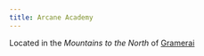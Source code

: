 ```yaml
---
title: Arcane Academy
---
```


Located in the *Mountains to the North* of [Gramerai](Locations/Cloud%20Sea/Shards/Gramerai/Gramerai.md)
